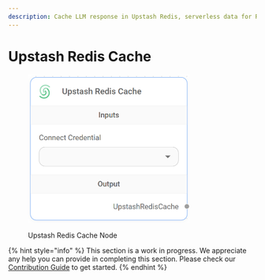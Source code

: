 ```yaml
---
description: Cache LLM response in Upstash Redis, serverless data for Redis and Kafka.
---
```


# Upstash Redis Cache

<figure><img src="../../../.gitbook/assets/image (5) (1) (1) (1) (1) (1) (1).png" alt="" width="328"><figcaption><p>Upstash Redis Cache Node</p></figcaption></figure>

{% hint style="info" %}
This section is a work in progress. We appreciate any help you can provide in completing this section. Please check our [Contribution Guide](https://toi500.gitbook.io/flowise-docs/contributing) to get started.
{% endhint %}

